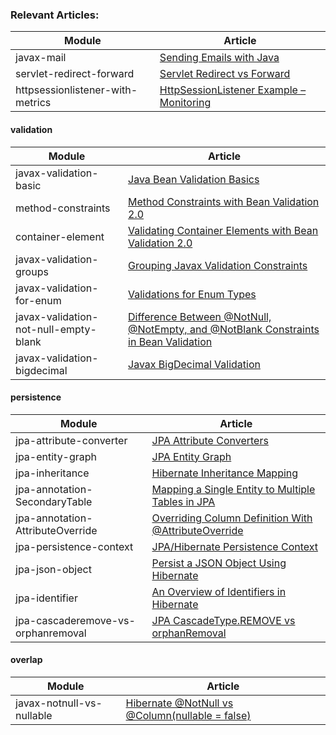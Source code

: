 ### Relevant Articles: 

Module | Article
--|--
javax-mail | [Sending Emails with Java](http://www.baeldung.com/java-email)
servlet-redirect-forward | [Servlet Redirect vs Forward](http://www.baeldung.com/servlet-redirect-forward)
httpsessionlistener-with-metrics | [HttpSessionListener Example – Monitoring](http://www.baeldung.com/httpsessionlistener_with_metrics)

#### validation

Module | Article
--|--
javax-validation-basic | [Java Bean Validation Basics](http://www.baeldung.com/javax-validation)
method-constraints | [Method Constraints with Bean Validation 2.0](http://www.baeldung.com/javax-validation-method-constraints)
container-element | [Validating Container Elements with Bean Validation 2.0](http://www.baeldung.com/bean-validation-container-elements)
javax-validation-groups | [Grouping Javax Validation Constraints](https://www.baeldung.com/javax-validation-groups)
javax-validation-for-enum | [Validations for Enum Types](https://www.baeldung.com/javax-validations-enums)
javax-validation-not-null-empty-blank | [Difference Between @NotNull, @NotEmpty, and @NotBlank Constraints in Bean Validation](https://www.baeldung.com/java-bean-validation-not-null-empty-blank)
javax-validation-bigdecimal | [Javax BigDecimal Validation](https://www.baeldung.com/javax-bigdecimal-validation)


#### persistence

Module | Article
--|--
jpa-attribute-converter | [JPA Attribute Converters](http://www.baeldung.com/jpa-attribute-converters)
jpa-entity-graph | [JPA Entity Graph](https://www.baeldung.com/jpa-entity-graph)
jpa-inheritance | [Hibernate Inheritance Mapping](https://www.baeldung.com/hibernate-inheritance)
jpa-annotation-SecondaryTable | [Mapping a Single Entity to Multiple Tables in JPA](https://www.baeldung.com/jpa-mapping-single-entity-to-multiple-tables)
jpa-annotation-AttributeOverride | [Overriding Column Definition With @AttributeOverride](https://www.baeldung.com/jpa-attributeoverride)
jpa-persistence-context | [JPA/Hibernate Persistence Context](https://www.baeldung.com/jpa-hibernate-persistence-context)
jpa-json-object | [Persist a JSON Object Using Hibernate](https://www.baeldung.com/hibernate-persist-json-object)
jpa-identifier | [An Overview of Identifiers in Hibernate](https://www.baeldung.com/hibernate-identifiers)
jpa-cascaderemove-vs-orphanremoval | [JPA CascadeType.REMOVE vs orphanRemoval](https://www.baeldung.com/jpa-cascade-remove-vs-orphanremoval)

#### overlap

Module | Article
--|--
javax-notnull-vs-nullable | [Hibernate @NotNull vs @Column(nullable = false)](https://www.baeldung.com/hibernate-notnull-vs-nullable)